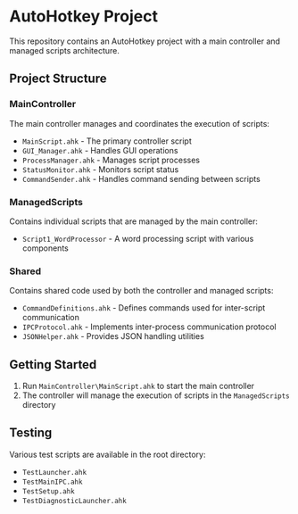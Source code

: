 # AutoHotkey Project

This repository contains an AutoHotkey project with a main controller and managed scripts architecture.

## Project Structure

### MainController
The main controller manages and coordinates the execution of scripts:
- `MainScript.ahk` - The primary controller script
- `GUI_Manager.ahk` - Handles GUI operations
- `ProcessManager.ahk` - Manages script processes
- `StatusMonitor.ahk` - Monitors script status
- `CommandSender.ahk` - Handles command sending between scripts

### ManagedScripts
Contains individual scripts that are managed by the main controller:
- `Script1_WordProcessor` - A word processing script with various components

### Shared
Contains shared code used by both the controller and managed scripts:
- `CommandDefinitions.ahk` - Defines commands used for inter-script communication
- `IPCProtocol.ahk` - Implements inter-process communication protocol
- `JSONHelper.ahk` - Provides JSON handling utilities

## Getting Started

1. Run `MainController\MainScript.ahk` to start the main controller
2. The controller will manage the execution of scripts in the `ManagedScripts` directory

## Testing

Various test scripts are available in the root directory:
- `TestLauncher.ahk`
- `TestMainIPC.ahk`
- `TestSetup.ahk`
- `TestDiagnosticLauncher.ahk`